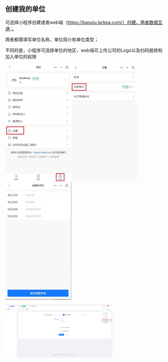 ## 创建我的单位

可选择小程序创建或者web端（https://baoxiu.larkea.com/）创建，两者数据互通；

两者都需填写单位名称，单位简介和单位类型；

不同的是，小程序可选择单位的地区，web端可上传公司的Logo以及扫码报修和加入单位的权限

<img src="../.vuepress/public/f62358e8f8c2f5e55617196852f61932.jpeg" style="zoom: 50%;" /><img src="../.vuepress/public/dbc7d1d922919501bd930b52fd9f6ddb.jpeg" style="zoom: 50%;" /><img src="../.vuepress/public/64dbb0f225c21793705710fabff81c6f.jpeg" style="zoom: 50%;" />

<img src="../.vuepress/public/5f419d2533679e14d27bea66f5b55572.png" style="zoom: 33%;" />



